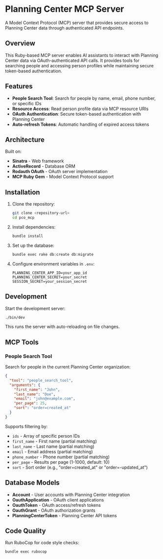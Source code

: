 # Planning Center MCP Server

A Model Context Protocol (MCP) server that provides secure access to Planning Center data through authenticated API endpoints.

## Overview

This Ruby-based MCP server enables AI assistants to interact with Planning Center data via OAuth-authenticated API calls. It provides tools for searching people and accessing person profiles while maintaining secure token-based authentication.

## Features

- **People Search Tool**: Search for people by name, email, phone number, or specific IDs
- **Resource Access**: Read person profile data via MCP resource URIs
- **OAuth Authentication**: Secure token-based authentication with Planning Center
- **Auto-refresh Tokens**: Automatic handling of expired access tokens

## Architecture

Built on:

- **Sinatra** - Web framework
- **ActiveRecord** - Database ORM
- **Rodauth OAuth** - OAuth server implementation
- **MCP Ruby Gem** - Model Context Protocol support

## Installation

1. Clone the repository:

   ```bash
   git clone <repository-url>
   cd pco_mcp
   ```

2. Install dependencies:

   ```bash
   bundle install
   ```

3. Set up the database:

   ```bash
   bundle exec rake db:create db:migrate
   ```

4. Configure environment variables in `.env`:

   ```
   PLANNING_CENTER_APP_ID=your_app_id
   PLANNING_CENTER_SECRET=your_secret
   SESSION_SECRET=your_session_secret
   ```

## Development

Start the development server:

```bash
./bin/dev
```

This runs the server with auto-reloading on file changes.

## MCP Tools

### People Search Tool

Search for people in the current Planning Center organization:

```json
{
  "tool": "people_search_tool",
  "arguments": {
    "first_name": "John",
    "last_name": "Doe",
    "email": "john@example.com",
    "per_page": 25,
    "sort": "order=created_at"
  }
}
```

Supports filtering by:

- `ids` - Array of specific person IDs
- `first_name` - First name (partial matching)
- `last_name` - Last name (partial matching)
- `email` - Email address (partial matching)
- `phone_number` - Phone number (partial matching)
- `per_page` - Results per page (1-1000, default: 10)
- `sort` - Sort order (e.g., "order=created_at" or "order=-updated_at")

## Database Models

- **Account** - User accounts with Planning Center integration
- **OauthApplication** - OAuth client applications
- **OauthToken** - OAuth access/refresh tokens
- **OauthGrant** - OAuth authorization grants
- **PlanningCenterToken** - Planning Center API tokens

## Code Quality

Run RuboCop for code style checks:

```bash
bundle exec rubocop
```


